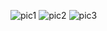 
![pic1](https://github.com/Chaimae-Chakir/android/assets/96090271/b14edaa9-f6d6-47ae-ba8f-3dca319afbb8)
![pic2](https://github.com/Chaimae-Chakir/android/assets/96090271/da90d8c8-b5ec-4dcf-8234-9e0a76da8520)
![pic3](https://github.com/Chaimae-Chakir/android/assets/96090271/ce57bed9-5390-4edb-8863-7a1e313a6409)

